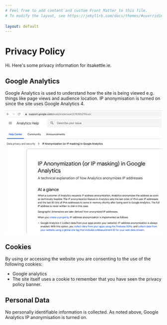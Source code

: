 ```yaml
---
# Feel free to add content and custom Front Matter to this file.
# To modify the layout, see https://jekyllrb.com/docs/themes/#overriding-theme-defaults

layout: default
---
```

# Privacy Policy
Hi. Here's some privacy information for itsakettle.ie.

## Google Analytics
Google Analytics is used to understand how the site is being viewed e.g. things like page views and audience location. IP anonymisation is turned on since the site uses Google Analytics 4.

<div align="center" >
	<img src="assets/img/google_analytics_ip_anon.png" alt="Google analytics anon screenshot."  />
</div>

## Cookies
By using or accessing the website you are consenting to the use of the following cookies:

* Google analytics
* The site itself uses a cookie to remember that you have seen the privacy policy banner.

## Personal Data
No personally identifiable information is collected. As noted above, Google Analytics IP anonymisation is turned on.